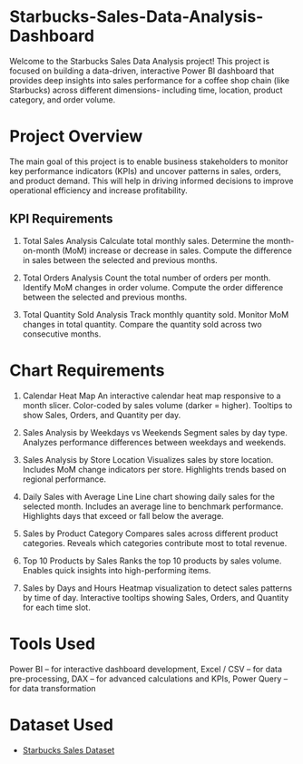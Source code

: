 # Starbucks-Sales-Data-Analysis-Dashboard
Welcome to the Starbucks Sales Data Analysis project! This project is focused on building a data-driven, interactive Power BI dashboard that provides deep insights into sales performance for a coffee shop chain (like Starbucks) across different dimensions- including time, location, product category, and order volume.

# Project Overview
The main goal of this project is to enable business stakeholders to monitor key performance indicators (KPIs) and uncover patterns in sales, orders, and product demand. This will help in driving informed decisions to improve operational efficiency and increase profitability.

## KPI Requirements
1. Total Sales Analysis
   Calculate total monthly sales.
   Determine the month-on-month (MoM) increase or decrease in sales.
   Compute the difference in sales between the selected and previous months.

2. Total Orders Analysis
   Count the total number of orders per month.
   Identify MoM changes in order volume.
   Compute the order difference between the selected and previous months.

3. Total Quantity Sold Analysis
   Track monthly quantity sold.
   Monitor MoM changes in total quantity.
   Compare the quantity sold across two consecutive months.

# Chart Requirements
1. Calendar Heat Map
   An interactive calendar heat map responsive to a month slicer.
   Color-coded by sales volume (darker = higher).
   Tooltips to show Sales, Orders, and Quantity per day.

2. Sales Analysis by Weekdays vs Weekends
   Segment sales by day type.
   Analyzes performance differences between weekdays and weekends.

3. Sales Analysis by Store Location
   Visualizes sales by store location.
   Includes MoM change indicators per store.
   Highlights trends based on regional performance.

4. Daily Sales with Average Line
   Line chart showing daily sales for the selected month.
   Includes an average line to benchmark performance.
   Highlights days that exceed or fall below the average.

5. Sales by Product Category
   Compares sales across different product categories.
   Reveals which categories contribute most to total revenue.

6. Top 10 Products by Sales
   Ranks the top 10 products by sales volume.
   Enables quick insights into high-performing items.

7. Sales by Days and Hours
   Heatmap visualization to detect sales patterns by time of day.
   Interactive tooltips showing Sales, Orders, and Quantity for each time slot.

# Tools Used
  Power BI – for interactive dashboard development,
  Excel / CSV – for data pre-processing,
  DAX – for advanced calculations and KPIs,
  Power Query – for data transformation

# Dataset Used
- <a href="https://github.com/JDutta-1294/Starbucks-Sales-Data-Analysis-Dashboard/blob/main/Starbucks%20Coffee%20Shop%20Sales%20Raw%20data.xlsx">Starbucks Sales Dataset </a>

